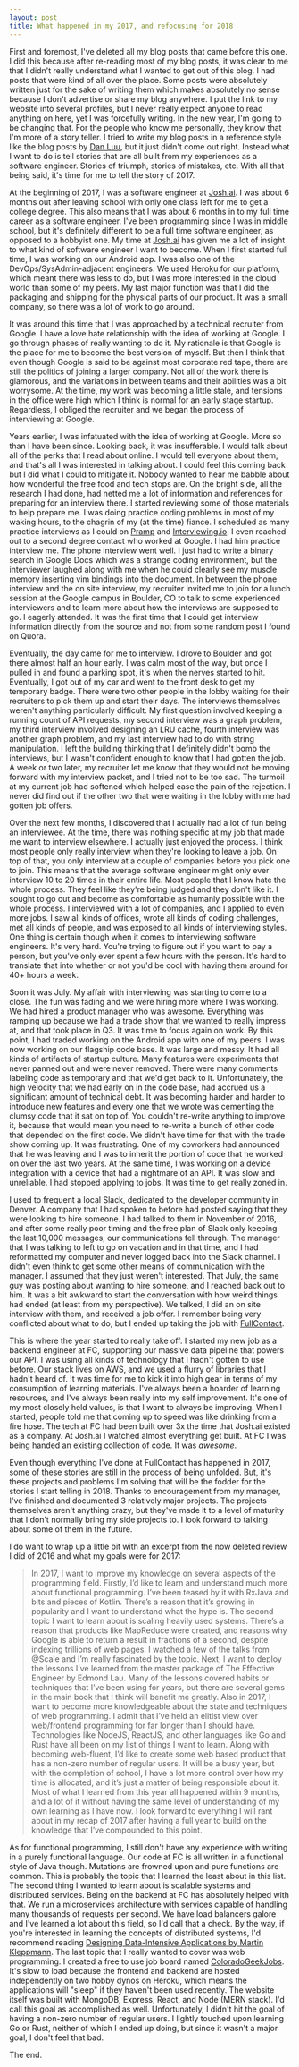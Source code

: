 ```yaml
---
layout: post
title: What happened in my 2017, and refocusing for 2018
---
```

First and foremost, I've deleted all my blog posts that came before this one. I did this because after re-reading most of my blog posts, it was clear to me that I didn't really understand what I wanted to get out of this blog. I had posts that were kind of all over the place. Some posts were absolutely written just for the sake of writing them which makes absolutely no sense because I don't advertise or share my blog anywhere. I put the link to my website into several profiles, but I never really expect anyone to read anything on here, yet I was forcefully writing. In the new year, I'm going to be changing that. For the people who know me personally, they know that I'm more of a story teller. I tried to write my blog posts in a reference style like the blog posts by [Dan Luu](http://danluu.com/), but it just didn't come out right. Instead what I want to do is tell stories that are all built from my experiences as a software engineer. Stories of triumph, stories of mistakes, etc. With all that being said, it's time for me to tell the story of 2017.

At the beginning of 2017, I was a software engineer at [Josh.ai](https://www.josh.ai/). I was about 6 months out after leaving school with only one class left for me to get a college degree. This also means that I was about 6 months in to my full time career as a software engineer. I've been programming since I was in middle school, but it's definitely different to be a full time software engineer, as opposed to a hobbyist one. My time at [Josh.ai](https://www.josh.ai/) has given me a lot of insight to what kind of software engineer I want to become. When I first started full time, I was working on our Android app. I was also one of the DevOps/SysAdmin-adjacent engineers. We used Heroku for our platform, which meant there was less to do, but I was more interested in the cloud world than some of my peers. My last major function was that I did the packaging and shipping for the physical parts of our product. It was a small company, so there was a lot of work to go around.

It was around this time that I was approached by a technical recruiter from Google. I have a love hate relationship with the idea of working at Google. I go through phases of really wanting to do it. My rationale is that Google is the place for me to become the best version of myself. But then I think that even though Google is said to be against most corporate red tape, there are still the politics of joining a larger company. Not all of the work there is glamorous, and the variations in between teams and their abilities was a bit worrysome. At the time, my work was becoming a little stale, and tensions in the office were high which I think is normal for an early stage startup. Regardless, I obliged the recruiter and we began the process of interviewing at Google.

Years earlier, I was infatuated with the idea of working at Google. More so than I have been since. Looking back, it was insufferable. I would talk about all of the perks that I read about online. I would tell everyone about them, and that's all I was interested in talking about. I could feel this coming back but I did what I could to mitigate it. Nobody wanted to hear me babble about how wonderful the free food and tech stops are. On the bright side, all the research I had done, had netted me a lot of information and references for preparing for an interview there. I started reviewing some of those materials to help prepare me. I was doing practice coding problems in most of my waking hours, to the chagrin of my (at the time) fiance. I scheduled as many practice interviews as I could on [Pramp](https://www.pramp.com/#/) and [Interviewing.io](https://interviewing.io/). I even reached out to a second degree contact who worked at Google. I had him practice interview me. The phone interview went well. I just had to write a binary search in Google Docs which was a strange coding environment, but the interviewer laughed along with me when he could clearly see my muscle memory inserting vim bindings into the document. In between the phone interview and the on site interview, my recruiter invited me to join for a lunch session at the Google campus in Boulder, CO to talk to some experienced interviewers and to learn more about how the interviews are supposed to go. I eagerly attended. It was the first time that I could get interview information directly from the source and not from some random post I found on Quora.

Eventually, the day came for me to interview. I drove to Boulder and got there almost half an hour early. I was calm most of the way, but once I pulled in and found a parking spot, it's when the nerves started to hit. Eventually, I got out of my car and went to the front desk to get my temporary badge. There were two other people in the lobby waiting for their recruiters to pick them up and start their days. The interviews themselves weren't anything particularly difficult. My first question involved keeping a running count of API requests, my second interview was a graph problem, my third interview involved designing an LRU cache, fourth interview was another graph problem, and my last interview had to do with string manipulation. I left the building thinking that I definitely didn't bomb the interviews, but I wasn't confident enough to know that I had gotten the job. A week or two later, my recruiter let me know that they would not be moving forward with my interview packet, and I tried not to be too sad. The turmoil at my current job had softened which helped ease the pain of the rejection. I never did find out if the other two that were waiting in the lobby with me had gotten job offers.

Over the next few months, I discovered that I actually had a lot of fun being an interviewee. At the time, there was nothing specific at my job that made me want to interview elsewhere. I actually just enjoyed the process. I think most people only really interview when they're looking to leave a job. On top of that, you only interview at a couple of companies before you pick one to join. This means that the average software engineer might only ever interview 10 to 20 times in their entire life. Most people that I know hate the whole process. They feel like they're being judged and they don't like it. I sought to go out and become as comfortable as humanly possible with the whole process. I interviewed with a lot of companies, and I applied to even more jobs. I saw all kinds of offices, wrote all kinds of coding challenges, met all kinds of people, and was exposed to all kinds of interviewing styles. One thing is certain though when it comes to interviewing software engineers. It's very hard. You're trying to figure out if you want to pay a person, but you've only ever spent a few hours with the person. It's hard to translate that into whether or not you'd be cool with having them around for 40+ hours a week.

Soon it was July. My affair with interviewing was starting to come to a close. The fun was fading and we were hiring more where I was working. We had hired a product manager who was awesome. Everything was ramping up because we had a trade show that we wanted to really impress at, and that took place in Q3. It was time to focus again on work. By this point, I had traded working on the Android app with one of my peers. I was now working on our flagship code base. It was large and messy. It had all kinds of artifacts of startup culture. Many features were experiments that never panned out and were never removed. There were many comments labeling code as temporary and that we'd get back to it. Unfortunately, the high velocity that we had early on in the code base, had accrued us a significant amount of technical debt. It was becoming harder and harder to introduce new features and every one that we wrote was cementing the clumsy code that it sat on top of. You couldn't re-write anything to improve it, because that would mean you need to re-write a bunch of other code that depended on the first code. We didn't have time for that with the trade show coming up. It was frustrating. One of my coworkers had announced that he was leaving and I was to inherit the portion of code that he worked on over the last two years. At the same time, I was working on a device integration with a device that had a nightmare of an API. It was slow and unreliable. I had stopped applying to jobs. It was time to get really zoned in.

I used to frequent a local Slack, dedicated to the developer community in Denver. A company that I had spoken to before had posted saying that they were looking to hire someone. I had talked to them in November of 2016, and after some really poor timing and the free plan of Slack only keeping the last 10,000 messages, our communications fell through. The manager that I was talking to left to go on vacation and in that time, and I had reformatted my computer and never logged back into the Slack channel. I didn't even think to get some other means of communication with the manager. I assumed that they just weren't interested. That July, the same guy was posting about wanting to hire someone, and I reached back out to him. It was a bit awkward to start the conversation with how weird things had ended (at least from my perspective). We talked, I did an on site interview with them, and received a job offer. I remember being very conflicted about what to do, but I ended up taking the job with [FullContact](https://www.fullcontact.com/).

This is where the year started to really take off. I started my new job as a backend engineer at FC, supporting our massive data pipeline that powers our API. I was using all kinds of technology that I hadn't gotten to use before. Our stack lives on AWS, and we used a flurry of libraries that I hadn't heard of. It was time for me to kick it into high gear in terms of my consumption of learning materials. I've always been a hoarder of learning resources, and I've always been really into my self improvement. It's one of my most closely held values, is that I want to always be improving. When I started, people told me that coming up to speed was like drinking from a fire hose. The tech at FC had been built over 3x the time that Josh.ai existed as a company. At Josh.ai I watched almost everything get built. At FC I was being handed an existing collection of code. It was *awesome*.

Even though everything I've done at FullContact has happened in 2017, some of these stories are still in the process of being unfolded. But, it's these projects and problems I'm solving that will be the fodder for the stories I start telling in 2018. Thanks to encouragement from my manager, I've finished and documented 3 relatively major projects. The projects themselves aren't anything crazy, but they've made it to a level of maturity that I don't normally bring my side projects to. I look forward to talking about some of them in the future.

I do want to wrap up a little bit with an excerpt from the now deleted review I did of 2016 and what my goals were for 2017:

> In 2017, I want to improve my knowledge on several aspects of the programming field. Firstly, I’d like to learn and understand much more about functional programming. I’ve been teased by it with RxJava and bits and pieces of Kotlin. There’s a reason that it’s growing in popularity and I want to understand what the hype is. The second topic I want to learn about is scaling heavily used systems. There’s a reason that products like MapReduce were created, and reasons why Google is able to return a result in fractions of a second, despite indexing trillions of web pages. I watched a few of the talks from @Scale and I’m really fascinated by the topic. Next, I want to deploy the lessons I’ve learned from the master package of The Effective Engineer by Edmond Lau. Many of the lessons covered habits or techniques that I’ve been using for years, but there are several gems in the main book that I think will benefit me greatly. Also in 2017, I want to become more knowledgeable about the state and techniques of web programming. I admit that I’ve held an elitist view over web/frontend programming for far longer than I should have. Technologies like NodeJS, ReactJS, and other languages like Go and Rust have all been on my list of things I want to learn. Along with becoming web-fluent, I’d like to create some web based product that has a non-zero number of regular users. It will be a busy year, but with the completion of school, I have a lot more control over how my time is allocated, and it’s just a matter of being responsible about it. Most of what I learned from this year all happened within 9 months, and a lot of it without having the same level of understanding of my own learning as I have now. I look forward to everything I will rant about in my recap of 2017 after having a full year to build on the knowledge that I’ve compounded to this point.

As for functional programming, I still don't have any experience with writing in a purely functional language. Our code at FC is all written in a functional style of Java though. Mutations are frowned upon and pure functions are common. This is probably the topic that I learned the least about in this list. The second thing I wanted to learn about is scalable systems and distributed services. Being on the backend at FC has absolutely helped with that. We run a microservices architecture with services capable of handling many thousands of requests per second. We have load balancers galore and I've learned a lot about this field, so I'd call that a check. By the way, if you're interested in learning the concepts of distributed systems, I'd recommend reading [Designing Data-Intensive Applications by Martin Kleppmann](https://www.amazon.com/Designing-Data-Intensive-Applications-Reliable-Maintainable/dp/1449373321). The last topic that I really wanted to cover was web programming. I created a free to use job board named [ColoradoGeekJobs](http://www.coloradogeekjobs.com/). It's slow to load because the frontend and backend are hosted independently on two hobby dynos on Heroku, which means the applications will "sleep" if they haven't been used recently. The website itself was built with MongoDB, Express, React, and Node (MERN stack). I'd call this goal as accomplished as well. Unfortunately, I didn't hit the goal of having a non-zero number of regular users. I lightly touched upon learning Go or Rust, neither of which I ended up doing, but since it wasn't a major goal, I don't feel that bad.

The end.
